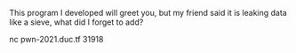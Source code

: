 This program I developed will greet you, but my friend said it is leaking data like a sieve, what did I forget to add?

nc pwn-2021.duc.tf 31918 
